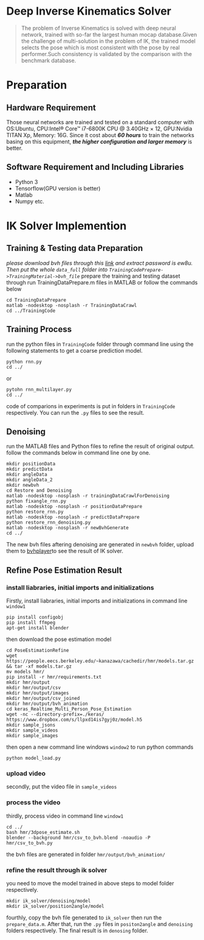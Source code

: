 # Deep Inverse Kinematics Solver
>The problem of Inverse Kinematics is solved with deep neural network, trained with so-far the largest human mocap database.Given the challenge of multi-solution in the problem of IK, the trained model selects the pose which is most consistent with the pose by real performer.Such consistency is validated by the comparison with the benchmark database.
# Preparation
## Hardware Requirement
Those neural networks are trained and tested on a standard computer with OS:Ubuntu, CPU:Intel® Core™ i7-6800K CPU @ 3.40GHz × 12, GPU:Nvidia TITAN Xp, Memory: 16G. Since it cost about ***60 hours*** to train the networks basing on this equipment, ***the higher configuration and larger memory*** is better. 
## Software Requirement and Including Libraries
- Python 3
- Tensorflow(GPU version is better)
- Matlab
- Numpy etc.
# IK Solver Implemention
## Training & Testing data Preparation
*please download  bvh files through this [link](链接：https://pan.baidu.com/s/1c0sVuxSuR_6BHa11Oa8u0g) and extract password is ew8u. Then put the whole `data_full` folder into `TrainingCodePrepare->TrainingMaterial->bvh_file`*
prepare the training and testing dataset through run TrainingDataPrepare.m files in MATLAB or follow the commands below
```
cd TrainingDataPrepare
matlab -nodesktop -nosplash -r TrainingDataCrawl
cd ../TrainingCode
```
## Training Process
run the python files in `TrainingCode` folder through command line using the following statements to get a coarse prediction model.
```
python rnn.py
cd ../
```
or
```
pytohn rnn_multilayer.py
cd ../
```
code of comparions in experiments is put in folders in `TrainingCode` respectively. You can run the `.py` files to see the result.

## Denoising
run the MATLAB files and Python files to refine the result of original output. follow the commands below in command line one by one.
```
mkdir positionData
mkdir predictData
mkdir angleData
mkdir angleData_2
mkdir newbvh
cd Restore and Denoising
matlab -nodesktop -nosplash -r trainingDataCrawlForDenoising
python fixangle_rnn.py
matlab -nodesktop -nosplash -r positionDataPrepare
python restore_rnn.py
matlab -nodesktop -nosplash -r predictDataPrepare
python restore_rnn_denoising.py
matlab -nodesktop -nosplash -r newBvhGenerate
cd ../
```
The new bvh files aftering denoising are generated in `newbvh` folder, upload them to [bvhplayer](http://lo-th.github.io/olympe/BVH_player.html)to see the result of IK solver.

## Refine Pose Estimation Result
### install liabraries, initial imports and initializations
Firstly, install liabraries, initial imports and initializations in command line `window1`
```
pip install configobj
pip install ffmpeg
apt-get install blender
```
then download the pose estimation model
```
cd PoseEstimationRefine
wget https://people.eecs.berkeley.edu/~kanazawa/cachedir/hmr/models.tar.gz && tar -xf models.tar.gz
mv models hmr/
pip install -r hmr/requirements.txt
mkdir hmr/output
mkdir hmr/output/csv
mkdir hmr/output/images
mkdir hmr/output/csv_joined
mkdir hmr/output/bvh_animation
cd keras_Realtime_Multi_Person_Pose_Estimation
wget -nc --directory-prefix=./keras/ 		https://www.dropbox.com/s/llpxd14is7gyj0z/model.h5
mkdir sample_jsons
mkdir sample_videos
mkdir sample_images
```
then open a new command line windows `window2` to run python commands
```
python model_load.py
```
### upload video
secondly, put the video file in `sample_videos`
### process the video
 thirdly, process video in command line `window1`
```
cd ../
bash hmr/3dpose_estimate.sh
blender --background hmr/csv_to_bvh.blend -noaudio -P hmr/csv_to_bvh.py
```
the bvh files are generated in folder `hmr/output/bvh_animation/`
### refine the result through ik solver
you need to move the model trained in above steps to model folder respectively.
```
mkdir ik_solver/denoising/model
mkdir ik_solver/position2angle/model
```
fourthly, copy the bvh file generated to `ik_solver` then run the `prepare_data.m`. After that, run the `.py` files in `positon2angle` and `denoising` folders respectively. The final result is in `denosing` folder. 